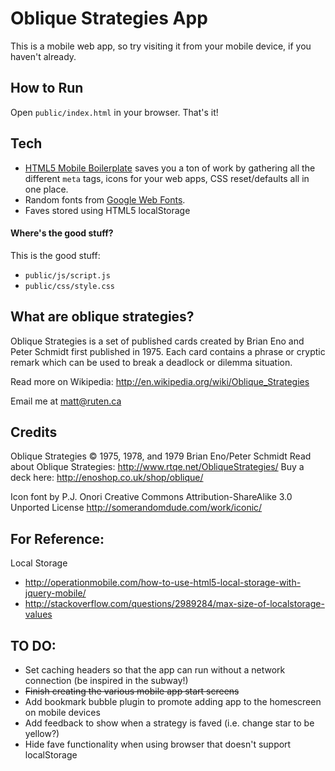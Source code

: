 Oblique Strategies App
======================

This is a mobile web app, so try visiting it from your mobile device, if you haven't already.

How to Run
----------

Open `public/index.html` in your browser. That's it!

Tech
----

* [HTML5 Mobile Boilerplate](http://html5boilerplate.com/mobile) saves you a ton of work by gathering all the different `meta` tags, icons for your web apps, CSS reset/defaults all in one place.
* Random fonts from [Google Web Fonts](http://www.google.com/webfonts).
* Faves stored using HTML5 localStorage

#### Where's the good stuff?

This is the good stuff:

* `public/js/script.js`
* `public/css/style.css`

What are oblique strategies?
----------------------------

Oblique Strategies is a set of published cards created by Brian Eno and Peter Schmidt first published in 1975. Each card contains a phrase or cryptic remark which can be used to break a deadlock or dilemma situation.

Read more on Wikipedia: <http://en.wikipedia.org/wiki/Oblique_Strategies>

Email me at <matt@ruten.ca>

Credits
-------

Oblique Strategies © 1975, 1978, and 1979 Brian Eno/Peter Schmidt 
Read about Oblique Strategies: <http://www.rtqe.net/ObliqueStrategies/>
Buy a deck here: <http://enoshop.co.uk/shop/oblique/>

Icon font by P.J. Onori
Creative Commons Attribution-ShareAlike 3.0 Unported License
<http://somerandomdude.com/work/iconic/>


For Reference:
--------------

Local Storage

* <http://operationmobile.com/how-to-use-html5-local-storage-with-jquery-mobile/>
* <http://stackoverflow.com/questions/2989284/max-size-of-localstorage-values>

TO DO:
------

* Set caching headers so that the app can run without a network connection (be inspired in the subway!)
* ~~Finish creating the various mobile app start screens~~
* Add bookmark bubble plugin to promote adding app to the homescreen on mobile devices
* Add feedback to show when a strategy is faved (i.e. change star to be yellow?)
* Hide fave functionality when using browser that doesn't support localStorage
